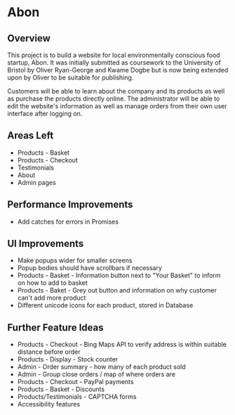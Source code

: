 # Abon

## Overview
This project is to build a website for local environmentally conscious food startup, Abon. It was initially submitted as coursework to the University of Bristol by Oliver Ryan-George and Kwame Dogbe but is now being extended upon by Oliver to be suitable for publishing.

Customers will be able to learn about the company and its products as well as purchase the products directly online. The administrator will be able to edit the website's information as well as manage orders from their own user interface after logging on.

## Areas Left
* Products - Basket
* Products - Checkout
* Testimonials
* About
* Admin pages

## Performance Improvements
* Add catches for errors in Promises

## UI Improvements
* Make popups wider for smaller screens
* Popup bodies should have scrollbars if necessary
* Products - Basket - Information button next to "Your Basket" to inform on how to add to basket
* Products - Baket - Grey out button and information on  why customer can't add more product
* Different unicode icons for each product, stored in Database

## Further Feature Ideas
* Products - Checkout - Bing Maps API to verify address is within suitable distance before order
* Products - Display - Stock counter
* Admin - Order summary - how many of each product sold
* Admin - Group close orders / map of where orders are
* Products - Checkout - PayPal payments
* Products - Basket - Discounts
* Products/Testimonials - CAPTCHA forms
* Accessibility features
